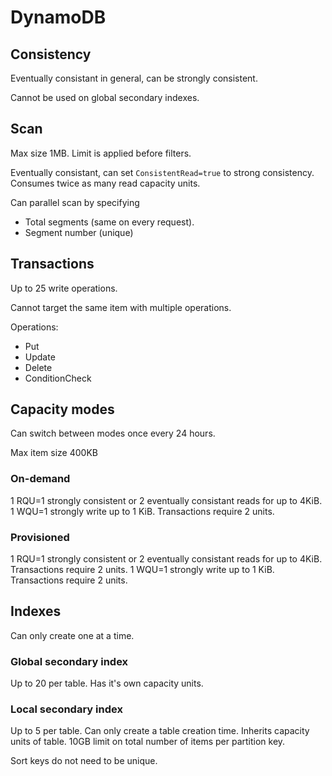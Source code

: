 # DynamoDB

## Consistency

Eventually consistant in general, can be strongly consistent.

Cannot be used on global secondary indexes.

## Scan

Max size 1MB. Limit is applied before filters.

Eventually consistant, can set `ConsistentRead=true` to strong consistency. Consumes twice as many read capacity units.

Can parallel scan by specifying

- Total segments (same on every request).
- Segment number (unique)

## Transactions

Up to 25 write operations.

Cannot target the same item with multiple operations.

Operations:
- Put
- Update
- Delete
- ConditionCheck

## Capacity modes

Can switch between modes once every 24 hours.

Max item size 400KB

### On-demand

1 RQU=1 strongly consistent or 2 eventually consistant reads for up to 4KiB.
1 WQU=1 strongly write up to 1 KiB. Transactions require 2 units.

### Provisioned

1 RQU=1 strongly consistent or 2 eventually consistant reads for up to 4KiB. Transactions require 2 units.
1 WQU=1 strongly write up to 1 KiB. Transactions require 2 units.

## Indexes

Can only create one at a time.

### Global secondary index

Up to 20 per table. Has it's own capacity units.

### Local secondary index

Up to 5 per table. Can only create a table creation time. Inherits capacity units of table. 10GB limit on total number of items per partition key.

Sort keys do not need to be unique.
